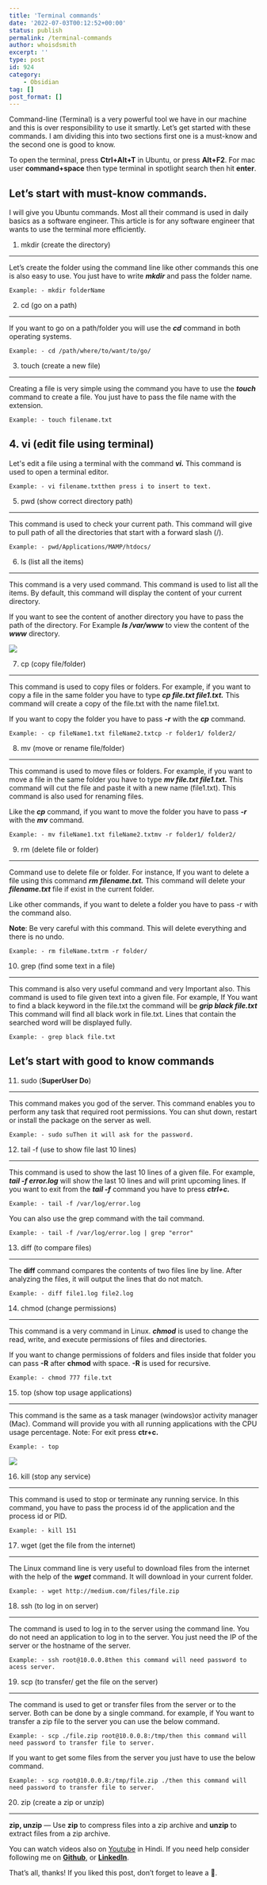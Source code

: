 ```yaml
---
title: 'Terminal commands'
date: '2022-07-03T00:12:52+00:00'
status: publish
permalink: /terminal-commands
author: whoisdsmith
excerpt: ''
type: post
id: 924
category:
    - Obsidian
tag: []
post_format: []
---
```

Command-line (Terminal) is a very powerful tool we have in our machine and this is over responsibility to use it smartly. Let’s get started with these commands. I am dividing this into two sections first one is a must-know and the second one is good to know.

To open the terminal, press **Ctrl+Alt+T** in Ubuntu, or press **Alt+F2**. For mac user **command+space** then type terminal in spotlight search then hit **enter**.

Let’s start with must-know commands.
------------------------------------

I will give you Ubuntu commands. Most all their command is used in daily basics as a software engineer. This article is for any software engineer that wants to use the terminal more efficiently.

1. mkdir (create the directory)
-------------------------------

Let’s create the folder using the command line like other commands this one is also easy to use. You just have to write ***mkdir*** and pass the folder name.

```
Example: - mkdir folderName

```

2. cd (go on a path)
--------------------

If you want to go on a path/folder you will use the ***cd*** command in both operating systems.

```
Example: - cd /path/where/to/want/to/go/

```

3. touch (create a new file)
----------------------------

Creating a file is very simple using the command you have to use the ***touch*** command to create a file. You just have to pass the file name with the extension.

```
Example: - touch filename.txt

```

**4. vi (edit file using terminal)**
------------------------------------

Let's edit a file using a terminal with the command ***vi.*** This command is used to open a terminal editor.

```
Example: - vi filename.txtthen press i to insert to text.

```

5. pwd (show correct directory path)
------------------------------------

This command is used to check your current path. This command will give to pull path of all the directories that start with a forward slash (/).

```
Example: - pwd/Applications/MAMP/htdocs/

```

6. ls (list all the items)
--------------------------

This command is a very used command. This command is used to list all the items. By default, this command will display the content of your current directory.

If you want to see the content of another directory you have to pass the path of the directory. For Example ***ls /var/www*** to view the content of the ***www*** directory.

![](https://miro.medium.com/max/700/1*J2ChcUc4xks05a6p5Wb2aw.png)

7. cp (copy file/folder)
------------------------

This command is used to copy files or folders. For example, if you want to copy a file in the same folder you have to type ***cp file.txt file1.txt.*** This command will create a copy of the file.txt with the name file1.txt.

If you want to copy the folder you have to pass ***-r*** with the ***cp*** command.

```
Example: - cp fileName1.txt fileName2.txtcp -r folder1/ folder2/

```

8. mv (move or rename file/folder)
----------------------------------

This command is used to move files or folders. For example, if you want to move a file in the same folder you have to type ***mv file.txt file1.txt.*** This command will cut the file and paste it with a new name (file1.txt). This command is also used for renaming files.

Like the ***cp*** command, if you want to move the folder you have to pass ***-r*** with the ***mv*** command.

```
Example: - mv fileName1.txt fileName2.txtmv -r folder1/ folder2/

```

9. rm (delete file or folder)
-----------------------------

Command use to delete file or folder. For instance, If you want to delete a file using this command ***rm filename.txt.*** This command will delete your ***filename.txt*** file if exist in the current folder.

Like other commands, if you want to delete a folder you have to pass -r with the command also.

**Note**: Be very careful with this command. This will delete everything and there is no undo.

```
Example: - rm fileName.txtrm -r folder/

```

10. grep (find some text in a file)
-----------------------------------

This command is also very useful command and very Important also. This command is used to file given text into a given file. For example, If You want to find a black keyword in the file.txt the command will be ***grip black file.txt*** This command will find all black work in file.txt. Lines that contain the searched word will be displayed fully.

```
Example: - grep black file.txt

```

Let’s start with good to know commands
--------------------------------------

11. sudo (**SuperUser Do**)
---------------------------

This command makes you god of the server. This command enables you to perform any task that required root permissions. You can shut down, restart or install the package on the server as well.

```
Example: - sudo suThen it will ask for the password.

```

12. tail -f (use to show file last 10 lines)
--------------------------------------------

This command is used to show the last 10 lines of a given file. For example, ***tail -f error.log*** will show the last 10 lines and will print upcoming lines. If you want to exit from the ***tail -f*** command you have to press ***ctrl+c.***

```
Example: - tail -f /var/log/error.log

```

You can also use the grep command with the tail command.

```
Example: - tail -f /var/log/error.log | grep "error"

```

13. diff (to compare files)
---------------------------

The **diff** command compares the contents of two files line by line. After analyzing the files, it will output the lines that do not match.

```
Example: - diff file1.log file2.log

```

14. chmod (change permissions)
------------------------------

This command is a very command in Linux. ***chmod*** is used to change the read, write, and execute permissions of files and directories.

If you want to change permissions of folders and files inside that folder you can pass **-R** after **chmod** with space. **-R** is used for recursive.

```
Example: - chmod 777 file.txt

```

15. top (show top usage applications)
-------------------------------------

This command is the same as a task manager (windows)or activity manager (Mac). Command will provide you with all running applications with the CPU usage percentage. Note: For exit press **ctr+c.**

```
Example: - top

```

![](https://miro.medium.com/max/700/1*hT4fNHMiokm-JQzJHXIKXA.png)

16. kill (stop any service)
---------------------------

This command is used to stop or terminate any running service. In this command, you have to pass the process id of the application and the process id or PID.

```
Example: - kill 151

```

17. wget (get the file from the internet)
-----------------------------------------

The Linux command line is very useful to download files from the internet with the help of the ***wget*** command. It will download in your current folder.

```
Example: - wget http://medium.com/files/file.zip

```

18. ssh (to log in on server)
-----------------------------

The command is used to log in to the server using the command line. You do not need an application to log in to the server. You just need the IP of the server or the hostname of the server.

```
Example: - ssh root@10.0.0.8then this command will need password to acess server.

```

19. scp (to transfer/ get the file on the server)
-------------------------------------------------

The command is used to get or transfer files from the server or to the server. Both can be done by a single command. for example, if You want to transfer a zip file to the server you can use the below command.

```
Example: - scp ./file.zip root@10.0.0.8:/tmp/then this command will need password to transfer file to server.

```

If you want to get some files from the server you just have to use the below command.

```
Example: - scp root@10.0.0.8:/tmp/file.zip ./then this command will need password to transfer file to server.

```

20. zip (create a zip or unzip)
-------------------------------

**zip, unzip** — Use **zip** to compress files into a zip archive and **unzip** to extract files from a zip archive.

You can watch videos also on [Youtube](https://youtu.be/ewSrDZ8soHQ) in Hindi. If you need help consider following me on [**Github**](https://github.com/kewal28), or [**LinkedIn**](https://www.linkedin.com/in/kanojiakr/).

That’s all, thanks! If you liked this post, don’t forget to leave a 👏.